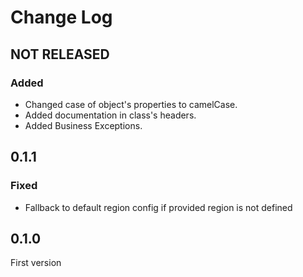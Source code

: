 # Change Log

## NOT RELEASED

### Added

- Changed case of object's properties to camelCase.
- Added documentation in class's headers.
- Added Business Exceptions.

## 0.1.1

### Fixed

- Fallback to default region config if provided region is not defined

## 0.1.0

First version
